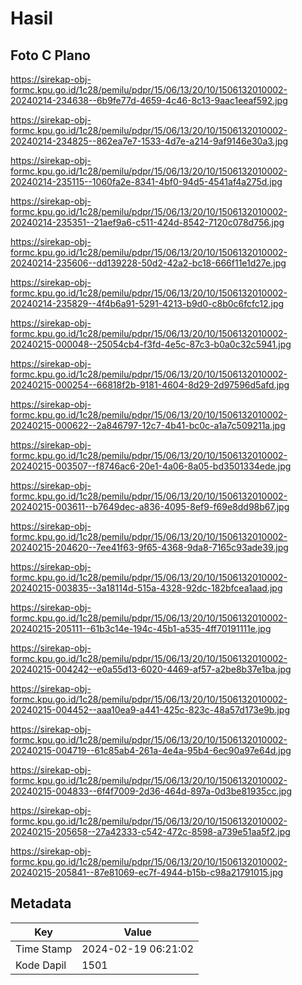 # Hasil

## Foto C Plano

https://sirekap-obj-formc.kpu.go.id/1c28/pemilu/pdpr/15/06/13/20/10/1506132010002-20240214-234638--6b9fe77d-4659-4c46-8c13-9aac1eeaf592.jpg

https://sirekap-obj-formc.kpu.go.id/1c28/pemilu/pdpr/15/06/13/20/10/1506132010002-20240214-234825--862ea7e7-1533-4d7e-a214-9af9146e30a3.jpg

https://sirekap-obj-formc.kpu.go.id/1c28/pemilu/pdpr/15/06/13/20/10/1506132010002-20240214-235115--1060fa2e-8341-4bf0-94d5-4541af4a275d.jpg

https://sirekap-obj-formc.kpu.go.id/1c28/pemilu/pdpr/15/06/13/20/10/1506132010002-20240214-235351--21aef9a6-c511-424d-8542-7120c078d756.jpg

https://sirekap-obj-formc.kpu.go.id/1c28/pemilu/pdpr/15/06/13/20/10/1506132010002-20240214-235606--dd139228-50d2-42a2-bc18-666f11e1d27e.jpg

https://sirekap-obj-formc.kpu.go.id/1c28/pemilu/pdpr/15/06/13/20/10/1506132010002-20240214-235829--4f4b6a91-5291-4213-b9d0-c8b0c6fcfc12.jpg

https://sirekap-obj-formc.kpu.go.id/1c28/pemilu/pdpr/15/06/13/20/10/1506132010002-20240215-000048--25054cb4-f3fd-4e5c-87c3-b0a0c32c5941.jpg

https://sirekap-obj-formc.kpu.go.id/1c28/pemilu/pdpr/15/06/13/20/10/1506132010002-20240215-000254--66818f2b-9181-4604-8d29-2d97596d5afd.jpg

https://sirekap-obj-formc.kpu.go.id/1c28/pemilu/pdpr/15/06/13/20/10/1506132010002-20240215-000622--2a846797-12c7-4b41-bc0c-a1a7c509211a.jpg

https://sirekap-obj-formc.kpu.go.id/1c28/pemilu/pdpr/15/06/13/20/10/1506132010002-20240215-003507--f8746ac6-20e1-4a06-8a05-bd3501334ede.jpg

https://sirekap-obj-formc.kpu.go.id/1c28/pemilu/pdpr/15/06/13/20/10/1506132010002-20240215-003611--b7649dec-a836-4095-8ef9-f69e8dd98b67.jpg

https://sirekap-obj-formc.kpu.go.id/1c28/pemilu/pdpr/15/06/13/20/10/1506132010002-20240215-204620--7ee41f63-9f65-4368-9da8-7165c93ade39.jpg

https://sirekap-obj-formc.kpu.go.id/1c28/pemilu/pdpr/15/06/13/20/10/1506132010002-20240215-003835--3a18114d-515a-4328-92dc-182bfcea1aad.jpg

https://sirekap-obj-formc.kpu.go.id/1c28/pemilu/pdpr/15/06/13/20/10/1506132010002-20240215-205111--61b3c14e-194c-45b1-a535-4ff70191111e.jpg

https://sirekap-obj-formc.kpu.go.id/1c28/pemilu/pdpr/15/06/13/20/10/1506132010002-20240215-004242--e0a55d13-6020-4469-af57-a2be8b37e1ba.jpg

https://sirekap-obj-formc.kpu.go.id/1c28/pemilu/pdpr/15/06/13/20/10/1506132010002-20240215-004452--aaa10ea9-a441-425c-823c-48a57d173e9b.jpg

https://sirekap-obj-formc.kpu.go.id/1c28/pemilu/pdpr/15/06/13/20/10/1506132010002-20240215-004719--61c85ab4-261a-4e4a-95b4-6ec90a97e64d.jpg

https://sirekap-obj-formc.kpu.go.id/1c28/pemilu/pdpr/15/06/13/20/10/1506132010002-20240215-004833--6f4f7009-2d36-464d-897a-0d3be81935cc.jpg

https://sirekap-obj-formc.kpu.go.id/1c28/pemilu/pdpr/15/06/13/20/10/1506132010002-20240215-205658--27a42333-c542-472c-8598-a739e51aa5f2.jpg

https://sirekap-obj-formc.kpu.go.id/1c28/pemilu/pdpr/15/06/13/20/10/1506132010002-20240215-205841--87e81069-ec7f-4944-b15b-c98a21791015.jpg


## Metadata

| Key        | Value               |
| ---------- | ------------------- |
| Time Stamp | 2024-02-19 06:21:02 |
| Kode Dapil | 1501                |




